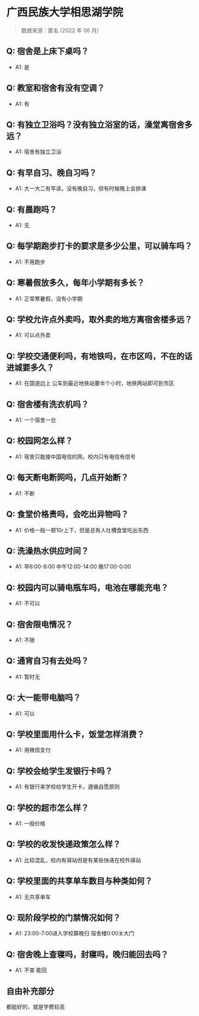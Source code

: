 # 广西民族大学相思湖学院

> 数据来源：匿名 (2022 年 06 月)

## Q: 宿舍是上床下桌吗？

- A1: 是

## Q: 教室和宿舍有没有空调？

- A1: 有

## Q: 有独立卫浴吗？没有独立浴室的话，澡堂离宿舍多远？

- A1: 宿舍有独立卫浴

## Q: 有早自习、晚自习吗？

- A1: 大一大二有早读，没有晚自习，但有时候晚上会排课

## Q: 有晨跑吗？

- A1: 无

## Q: 每学期跑步打卡的要求是多少公里，可以骑车吗？

- A1: 不用跑步

## Q: 寒暑假放多久，每年小学期有多长？

- A1: 正常寒暑假，没有小学期

## Q: 学校允许点外卖吗，取外卖的地方离宿舍楼多远？

- A1: 可以点外卖

## Q: 学校交通便利吗，有地铁吗，在市区吗，不在的话进城要多久？

- A1: 在国道边上 公车到最近地铁站要半个小时，地铁两站即可到市区

## Q: 宿舍楼有洗衣机吗？

- A1: 一个宿舍一台

## Q: 校园网怎么样？

- A1: 宿舍只能接中国电信的网，校内只有电信有信号

## Q: 每天断电断网吗，几点开始断？

- A1: 不断

## Q: 食堂价格贵吗，会吃出异物吗？

- A1: 价格一般一顿10r上下，但是总有人吐槽食堂吃出东西

## Q: 洗澡热水供应时间？

- A1: 早6:00-8:00 中午12:00-14:00 晚17:00-0:00

## Q: 校园内可以骑电瓶车吗，电池在哪能充电？

- A1: 不可以

## Q: 宿舍限电情况？

- A1: 不限

## Q: 通宵自习有去处吗？

- A1: 暂时无

## Q: 大一能带电脑吗？

- A1: 可以

## Q: 学校里面用什么卡，饭堂怎样消费？

- A1: 用微信支付

## Q: 学校会给学生发银行卡吗？

- A1: 有银行来学校给学生开卡，遵循自愿原则

## Q: 学校的超市怎么样？

- A1: 一般价格

## Q: 学校的收发快递政策怎么样？

- A1: 比较混乱，校内有驿站但是有某些快递在校外驿站

## Q: 学校里面的共享单车数目与种类如何？

- A1: 无共享单车

## Q: 现阶段学校的门禁情况如何？

- A1: 23:00-7:00进入学校算晚归 宿舍楼0:00关大门

## Q: 宿舍晚上查寝吗，封寝吗，晚归能回去吗？

- A1: 不查 能回

## 自由补充部分

都挺好的，就是学费较高
